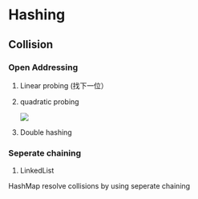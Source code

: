 # Hashing


## Collision


### Open Addressing



1. Linear probing (找下一位）
2. quadratic probing

    ![](https://wikimedia.org/api/rest_v1/media/math/render/svg/40ae2a97f9cdcc56936d0af6166125512db20019)
    
3. Double hashing


### Seperate chaining



1. LinkedList

HashMap resolve collisions by using seperate chaining